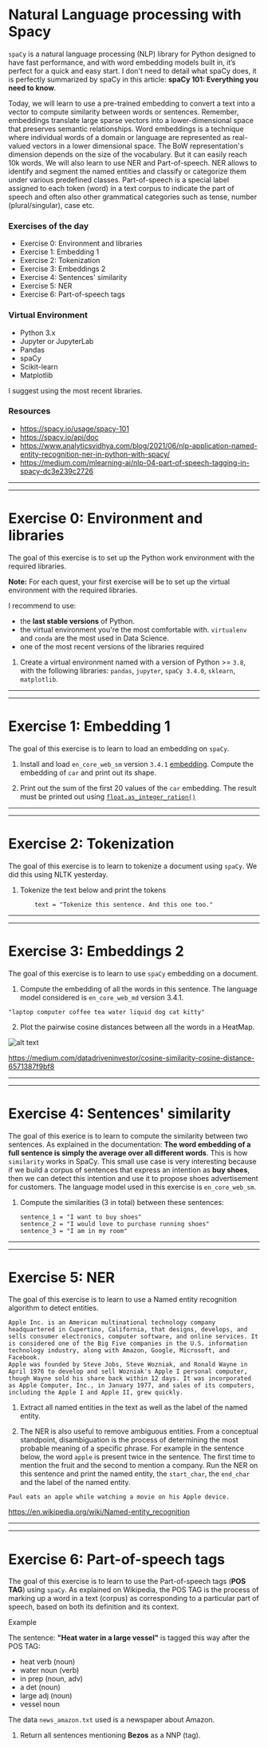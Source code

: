 # Natural Language processing with Spacy

`spaCy` is a natural language processing (NLP) library for Python designed to have fast performance, and with word embedding models built in, it’s perfect for a quick and easy start. I don't need to detail what spaCy does, it is perfectly summarized by spaCy in this article: **spaCy 101: Everything you need to know**.

Today, we will learn to use a pre-trained embedding to convert a text into a vector to compute similarity between words or sentences. Remember, embeddings translate large sparse vectors into a lower-dimensional space that preserves semantic relationships.
Word embeddings is a technique where individual words of a domain or language are represented as real-valued vectors in a lower dimensional space. The BoW representation's dimension depends on the size of the vocabulary. But it can easily reach 10k words. We will also learn to use NER and Part-of-speech. NER allows to identify and segment the named entities and classify or categorize them under various predefined classes. Part-of-speech is a special label assigned to each token (word) in a text corpus to indicate the part of speech and often also other grammatical categories such as tense, number (plural/singular), case etc.

### Exercises of the day

- Exercise 0: Environment and libraries
- Exercise 1: Embedding 1
- Exercise 2: Tokenization
- Exercise 3: Embeddings 2
- Exercise 4: Sentences' similarity
- Exercise 5: NER
- Exercise 6: Part-of-speech tags

### Virtual Environment

- Python 3.x
- Jupyter or JupyterLab
- Pandas
- spaCy
- Scikit-learn
- Matplotlib

I suggest using the most recent libraries.

### **Resources**

- https://spacy.io/usage/spacy-101
- https://spacy.io/api/doc
- https://www.analyticsvidhya.com/blog/2021/06/nlp-application-named-entity-recognition-ner-in-python-with-spacy/
- https://medium.com/mlearning-ai/nlp-04-part-of-speech-tagging-in-spacy-dc3e239c2726

---

---

# Exercise 0: Environment and libraries

The goal of this exercise is to set up the Python work environment with the required libraries.

**Note:** For each quest, your first exercise will be to set up the virtual environment with the required libraries.

I recommend to use:

- the **last stable versions** of Python.
- the virtual environment you're the most comfortable with. `virtualenv` and `conda` are the most used in Data Science.
- one of the most recent versions of the libraries required

1. Create a virtual environment named with a version of Python >= `3.8`, with the following libraries: `pandas`, `jupyter`, `spaCy 3.4.0`, `sklearn`, `matplotlib`.

---

---

# Exercise 1: Embedding 1

The goal of this exercise is to learn to load an embedding on `spaCy`.

1. Install and load `en_core_web_sm` version `3.4.1` [embedding](https://github.com/explosion/spacy-models/releases/tag/en_core_web_sm-3.4.1).
   Compute the embedding of `car` and print out its shape.

2. Print out the sum of the first 20 values of the `car` embedding. The result
   must be printed out using
   [`float.as_integer_ration()`](https://docs.python.org/3/library/stdtypes.html#float.as_integer_ratio)

---

---

# Exercise 2: Tokenization

The goal of this exercise is to learn to tokenize a document using `spaCy`. We did this using NLTK yesterday.

1. Tokenize the text below and print the tokens

   ```
       text = "Tokenize this sentence. And this one too."

   ```

---

---

# Exercise 3: Embeddings 2

The goal of this exercise is to learn to use `spaCy` embedding on a document.

1. Compute the embedding of all the words in this sentence. The language model considered is `en_core_web_md` version 3.4.1.

```
"laptop computer coffee tea water liquid dog cat kitty"
```

2. Plot the pairwise cosine distances between all the words in a HeatMap.

![alt text][logo]

[logo]: ./w3day05ex1_plot.png 'Plot'

https://medium.com/datadriveninvestor/cosine-similarity-cosine-distance-6571387f9bf8

---

---

# Exercise 4: Sentences' similarity

The goal of this exerice is to learn to compute the similarity between two sentences. As explained in the documentation: **The word embedding of a full sentence is simply the average over all different words**. This is how `similarity` works in SpaCy. This small use case is very interesting because if we build a corpus of sentences that express an intention as **buy shoes**, then we can detect this intention and use it to propose shoes advertisement for customers. The language model used in this exercise is `en_core_web_sm`.

1. Compute the similarities (3 in total) between these sentences:

   ```
   sentence_1 = "I want to buy shoes"
   sentence_2 = "I would love to purchase running shoes"
   sentence_3 = "I am in my room"

   ```

---

---

# Exercise 5: NER

The goal of this exercise is to learn to use a Named entity recognition algorithm to detect entities.

```
Apple Inc. is an American multinational technology company headquartered in Cupertino, California, that designs, develops, and sells consumer electronics, computer software, and online services. It is considered one of the Big Five companies in the U.S. information technology industry, along with Amazon, Google, Microsoft, and Facebook.
Apple was founded by Steve Jobs, Steve Wozniak, and Ronald Wayne in April 1976 to develop and sell Wozniak's Apple I personal computer, though Wayne sold his share back within 12 days. It was incorporated as Apple Computer, Inc., in January 1977, and sales of its computers, including the Apple I and Apple II, grew quickly.
```

1. Extract all named entities in the text as well as the label of the named entity.

2. The NER is also useful to remove ambiguous entities. From a conceptual standpoint, disambiguation is the process of determining the most probable meaning of a specific phrase. For example in the sentence below, the word `apple` is present twice in the sentence. The first time to mention the fruit and the second to mention a company. Run the NER on this sentence and print the named entity, the `start_char`, the `end_char` and the label of the named entity.

```
Paul eats an apple while watching a movie on his Apple device.
```

https://en.wikipedia.org/wiki/Named-entity_recognition

---

---

# Exercise 6: Part-of-speech tags

The goal of this exercise is to learn to use the Part-of-speech tags (**POS TAG**) using `spaCy`. As explained on Wikipedia, the POS TAG is the process of marking up a word in a text (corpus) as corresponding to a particular part of speech, based on both its definition and its context.

Example

The sentence: **"Heat water in a large vessel"** is tagged this way after the POS TAG:

- heat verb (noun)
- water noun (verb)
- in prep (noun, adv)
- a det (noun)
- large adj (noun)
- vessel noun

The data `news_amazon.txt` used is a newspaper about Amazon.

1. Return all sentences mentioning **Bezos** as a NNP (tag).

